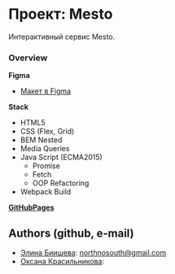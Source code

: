 # Проект: Mesto

Интерактивный сервис Mesto.

### Overview

**Figma**

* [Макет в Figma](https://www.figma.com/file/2cn9N9jSkmxD84oJik7xL7/JavaScript.-Sprint-4?node-id=0%3A1)

**Stack**

* HTML5 
* CSS (Flex, Grid)  
* BEM Nested  
* Media Queries  
* Java Script (ECMA2015)  
    * Promise
    * Fetch
    * OOP Refactoring
* Webpack Build

__[GitHubPages](https://nrths.github.io/mesto-project/)__ 

## Authors (github, e-mail)

- [Элина Биишева](https://github.com/nrths): northnosouth@gmail.com
- [Оксана Красильникова](https://github.com/bel4enka): 

